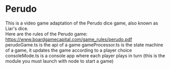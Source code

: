 # Perudo
This is a video game adaptation of the Perudo dice game, also known as Liar's dice.  
Here are the rules of the Perudo game:  
https://www.boardgamecapital.com/game_rules/perudo.pdf  
perudoGame.ts is the api of a game
gameProcessor.ts is the state machine of a game, it updates the game according to a player choice
consoleMode.ts is a console app where each player plays in turn (this is the module you must launch with node to start a game)
